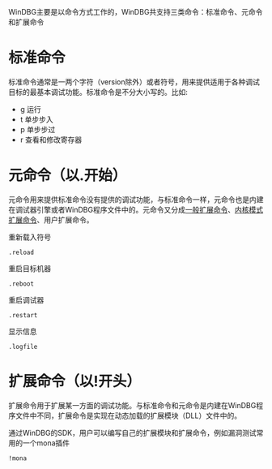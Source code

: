 WinDBG主要是以命令方式工作的，WinDBG共支持三类命令：标准命令、元命令和扩展命令

# 标准命令

标准命令通常是一两个字符（version除外）或者符号，用来提供适用于各种调试目标的最基本调试功能。标准命令是不分大小写的。比如:

- g 运行
- t 单步步入
- p 单步步过
- r 查看和修改寄存器

# 元命令（以.开始）

元命令用来提供标准命令没有提供的调试功能，与标准命令一样，元命令也是内建在调试器引擎或者WinDBG程序文件中的。元命令又分成[一般扩展命令](https://docs.microsoft.com/en-us/windows-hardware/drivers/debugger/general-extensions)、[内核模式扩展命令](https://docs.microsoft.com/en-us/windows-hardware/drivers/debugger/kernel-mode-extensions)、用户扩展命令。

重新载入符号

```
.reload
```

重启目标机器

```
.reboot
```

重启调试器

```
.restart
```

显示信息

```
.logfile
```

# 扩展命令（以!开头）

扩展命令用于扩展某一方面的调试功能。与标准命令和元命令是内建在WinDBG程序文件中不同，扩展命令是实现在动态加载的扩展模块（DLL）文件中的。

通过WinDBG的SDK，用户可以编写自己的扩展模块和扩展命令，例如漏洞测试常用的一个mona插件

```
!mona
```


